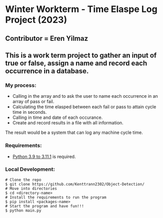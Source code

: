 # Winter Workterm - Time Elaspe Log Project (2023)

## Contributor = Eren Yilmaz

## This is a work term project to gather an input of true or false, assign a name and record each occurrence in a database.

### My process:
+ Calling in the array and to ask the user to name each occurrence in an array of pass or fail.
+ Calculating the time elasped between each fail or pass to attain cycle time in seconds.
+ Calling in time and date of each occurance. 
+ Create and record results in a file with all information.

The result would be a system that can log any machine cycle time.

### Requirements:
+ [Python 3.9 to 3.11.1](https://www.python.org/downloads/release/python-3111/) is required.

### Local Development:
```
# Clone the repo
$ git clone https://github.com/Kenttrann2302/Object-Detection/
# Move into directories
$ cd <directory-name>
# Install the requirements to run the program
$ pip install <packages-name>
# Start the program and have fun!!!
$ python main.py
```
